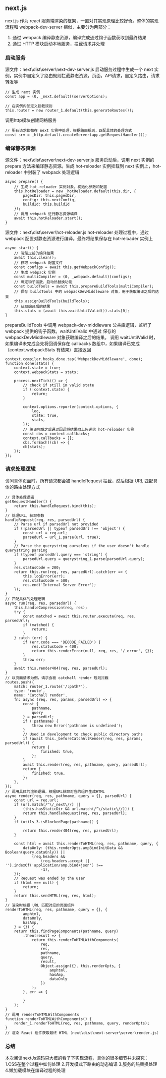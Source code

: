 ## next.js
next.js 作为 react 服务端渲染的框架，一直对其实现原理比较好奇。整体的实现流程和 webpack-dev-server 相似，主要分为两部分：
1. 通过 webpack 编译静态资源，编译完成通过钩子函数获取到最终结果
2. 通过 HTTP 模块启动本地服务，拦截请求并处理

### 启动服务
源文件：next\dist\server\next-dev-server.js
启动服务过程中生成一个 next 实例，实例中自定义了路由规则拦截静态资源，页面，API请求，自定义路由，请求转发等
```
// 生成 next 实例
const app = (0, _next.default)(serverOptions);

// 在实例内部定义拦截规则
this.router = new router_1.default(this.generateRoutes());
```

调用http模块创建网络服务
```
// 所有请求都都在 next 实例中处理，根据路由规则，匹配具体的处理方式
const srv = _http.default.createServer(app.getRequestHandler());
```

### 编译静态资源
源文件：next\dist\server\next-dev-server.js
服务启动后，调用 next 实例的 prepare 方法来编译静态资源。生成 hot-reloader 实例挂载到 next 实例上，hot-reloader 中封装了 webpack 处理逻辑
```
async prepare() {
    // 生成 hot-reloader 实例对象，初始化参数和配置
    this.hotReloader = new _hotReloader.default(this.dir, {
        pagesDir: this.pagesDir,
        config: this.nextConfig,
        buildId: this.buildId
    });
    // 调用 webpack 进行静态资源编译
    await this.hotReloader.start();
}
```

源文件：next\dist\server\hot-reloader.js
hot-reloader 处理过程中，通过 webpack 配置对静态资源进行编译，最终将结果保存在 hot-reloader 实例上
```
async start() {
    // 清楚之前的编译结果
    await this.clean();
    // 获取 webpack 配置文件
    const configs = await this.getWebpackConfig();
    // 生成 webpack 实例
    const multiCompiler = (0, _webpack.default)(configs);
    // 绑定钩子函数，启动热替换功能
    const buildTools = await this.prepareBuildTools(multiCompiler);
    // 保存 buildTools 中的 webpackDevMiddleware 对象，用于获取编译之后的结果
    this.assignBuildTools(buildTools);
    // 获取编译后的结果
    this.stats = (await this.waitUntilValid()).stats[0];
}
```
prepareBuildTools 中调用 webpack-dev-middleware 公共库逻辑，监听了 webpack 提供的钩子函数。waitUntilValid 中通过 保存的 webpackDevMiddleware 对象获取编译之后的结果。
调用 waitUntilValid 时，如果编译未完成会先将回调保存在 callbacks 数组中，如果编译已完成（context.webpackStats 有结果）直接返回
```
context.compiler.hooks.done.tap('WebpackDevMiddleware', done);
function done(stats) {
    context.state = true;
    context.webpackStats = stats;

    process.nextTick(() => {
        // check if still in valid state
        if (!context.state) {
            return;
        }

        context.options.reporter(context.options, {
            log,
            state: true,
            stats,
        });
        // 编译完成之后通过回调将结果向上传递给 hot-reloader 实例
        const cbs = context.callbacks;
        context.callbacks = [];
        cbs.forEach((cb) => {
        cb(stats);
    });
});
``` 

### 请求处理逻辑
访问具体页面时，所有请求都会被 handleRequest 拦截，然后根据 URL 匹配具体的路由处理方式
```
// 具体处理逻辑
getRequestHandler() {
    return this.handleRequest.bind(this);
}
// 处理URL，获取参数
handleRequest(req, res, parsedUrl) {
    // Parse url if parsedUrl not provided
    if (!parsedUrl || typeof parsedUrl !== 'object') {
        const url = req.url;
        parsedUrl = url_1.parse(url, true);
    }
    // Parse the querystring ourselves if the user doesn't handle querystring parsing
    if (typeof parsedUrl.query === 'string') {
        parsedUrl.query = querystring_1.parse(parsedUrl.query);
    }
    res.statusCode = 200;
    return this.run(req, res, parsedUrl).catch(err => {
        this.logError(err);
        res.statusCode = 500;
        res.end('Internal Server Error');
    });
}
// 匹配具体的处理逻辑
async run(req, res, parsedUrl) {
    this.handleCompression(req, res);
    try {
        const matched = await this.router.execute(req, res, parsedUrl);
        if (matched) {
            return;
        }
    } catch (err) {
        if (err.code === 'DECODE_FAILED') {
            res.statusCode = 400;
            return this.renderError(null, req, res, '/_error', {});
        }
        throw err;
    }
    await this.render404(req, res, parsedUrl);
}
// 以页面请求为例，请求会被 catchall render 规则拦截
routes.push({
    match: router_1.route('/:path*'),
    type: 'route',
    name: 'Catchall render',
    fn: async (req, res, params, parsedUrl) => {
        const {
            pathname,
            query
        } = parsedUrl;
        if (!pathname) {
            throw new Error('pathname is undefined');
        }
        // Used in development to check public directory paths
        if (await this._beforeCatchAllRender(req, res, params, parsedUrl)) {
            return {
                finished: true,
            };
        }
        await this.render(req, res, pathname, query, parsedUrl);
        return {
            finished: true,
        };
    },
});
// 调用具体的渲染逻辑，根据URL获取对应的组件生成HTML
async render(req, res, pathname, query = {}, parsedUrl) {
    const url = req.url;
    if (url.match(/^\/_next\//) ||
        (this.hasStaticDir && url.match(/^\/static\//))) {
        return this.handleRequest(req, res, parsedUrl);
    }
    if (utils_3.isBlockedPage(pathname)) {

        return this.render404(req, res, parsedUrl);
    }

    const html = await this.renderToHTML(req, res, pathname, query, {
        dataOnly: (this.renderOpts.ampBindInitData && Boolean(query.dataOnly)) ||
            (req.headers &&
                (req.headers.accept || '').indexOf('application/amp.bind+json') !==
                -1),
    });
    // Request was ended by the user
    if (html === null) {
        return;
    }
    return this.sendHTML(req, res, html);
}
// 渲染时根据 URL 匹配对应的页面组件
renderToHTML(req, res, pathname, query = {}, {
        amphtml,
        dataOnly,
        hasAmp,
    } = {}) {
    return this.findPageComponents(pathname, query)
        .then(result => {
            return this.renderToHTMLWithComponents(
                req, 
                res, 
                pathname, 
                query, 
                result, 
                Object.assign({}, this.renderOpts, {
                    amphtml,
                    hasAmp,
                    dataOnly
                })
            );
        }, err => {

        }    
    );
}
// 调用 renderToHTMLWithComponents
function renderToHTMLWithComponents() {
    render_1.renderToHTML(req, res, pathname, query, renderOpts);
}
// 渲染 React 组件获取最终 HTML (next\dist\next-server\server\render.js) 
```

### 总结
本次阅读nextJs源码只大概的看了下实现流程，具体的很多细节并未探究：
1.CSS在整个过程中如何处理
2.开发模式下路由的动态编译
3.服务的热替换处理
4.懒加载模块在编译过程的处理